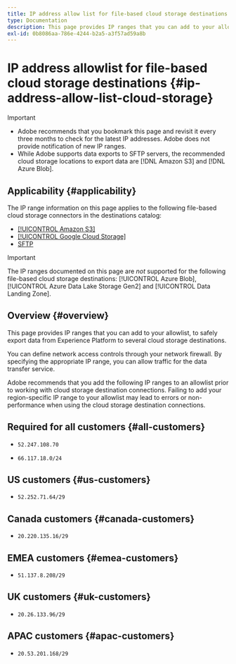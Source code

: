 ```yaml
---
title: IP address allow list for file-based cloud storage destinations
type: Documentation
description: This page provides IP ranges that you can add to your allow list, to safely export data from Experience Platform to cloud storage destinations.
exl-id: 0b8086aa-786e-4244-b2a5-a3f57ad59a8b
---
```

# IP address allowlist for file-based cloud storage destinations {#ip-address-allow-list-cloud-storage}

>[!IMPORTANT]
>
> * Adobe recommends that you bookmark this page and revisit it every three months to check for the latest IP addresses. Adobe does not provide notification of new IP ranges.
> * While Adobe supports data exports to SFTP servers, the recommended cloud storage locations to export data are [!DNL Amazon S3] and [!DNL Azure Blob].

## Applicability {#applicability}

The IP range information on this page applies to the following file-based cloud storage connectors in the destinations catalog:

* [[!UICONTROL Amazon S3]](./amazon-s3.md)
* [[!UICONTROL Google Cloud Storage]](google-cloud-storage.md)
* [SFTP](./sftp.md)

>[!IMPORTANT]
>
>The IP ranges documented on this page are *not* supported for the following file-based cloud storage destinations: [!UICONTROL Azure Blob], [!UICONTROL Azure Data Lake Storage Gen2] and [!UICONTROL Data Landing Zone].

## Overview {#overview}

This page provides IP ranges that you can add to your allowlist, to safely export data from Experience Platform to several cloud storage destinations.

You can define network access controls through your network firewall. By specifying the appropriate IP range, you can allow traffic for the data transfer service.

Adobe recommends that you add the following IP ranges to an allowlist prior to working with cloud storage destination connections. Failing to add your region-specific IP range to your allowlist may lead to errors or non-performance when using the cloud storage destination connections.

## Required for all customers {#all-customers}

* `52.247.108.70`
<!-- 
## US customers running on AWS {#aws}

The IP range below applies to Experience Platform customers running on Amazon Web Services (AWS). See the [Experience Platform Multi-Cloud overview](../../../landing/multi-cloud.md) for more information.

>[!NOTE]
>
>This IP range is not supported for customers running on AWS who use file-based destinations to export data to Amazon S3. -->

* `66.117.18.0/24`

## US customers {#us-customers}

* `52.252.71.64/29`

## Canada customers {#canada-customers}

* `20.220.135.16/29`

## EMEA customers {#emea-customers}

* `51.137.8.208/29`

## UK customers {#uk-customers}

* `20.26.133.96/29`

## APAC customers {#apac-customers}

* `20.53.201.168/29`
